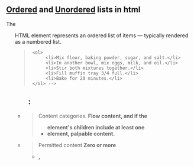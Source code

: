 ## [Ordered](https://developer.mozilla.org/en-US/docs/Web/HTML/Element/ol) and [Unordered](https://developer.mozilla.org/en-US/docs/Web/HTML/Element/ul) lists in html
  The <ol> HTML element represents an ordered list of items — typically rendered as a numbered list.
>      <ol>
>           <li>Mix flour, baking powder, sugar, and salt.</li>
>           <li>In another bowl, mix eggs, milk, and oil.</li>
>           <li>Stir both mixtures together.</li>
>           <li>Fill muffin tray 3/4 full.</li>
>           <li>Bake for 20 minutes.</li>
>      </ol> -->
    
 ## <ol>: 
  
 * >Content categories. 	**Flow content, and if the <ul> element's children include at 
                        least one <li> element, palpable content.**
 * >Permitted content	  **Zero or more <li>, <script> and <template> elements.**
 * >Tag omission	        **None, both the starting and ending tag are mandatory.**
 * >Permitted parents	  **Any element that accepts flow content.**
 * >Implicit ARIA role	  **list**
 * >Permitted ARIA roles	**directory, group, listbox, menu, menubar, none, presentation, 
                        radiogroup, tablist, toolbar, tree**
 * >DOM Interface	      **HTMLUListElement**
  
##  Attributes
  
    This element also accepts the global attributes.

> reversed
This Boolean attribute specifies that the list's items are in reverse order. Items will be numbered from high to low.

> start
An integer to start counting from for the list items. Always an Arabic numeral (1, 2, 3, etc.), even when the numbering type is letters or Roman numerals. For example, to start numbering elements from the letter "d" or the Roman numeral "iv," use start="4".

> type
Sets the numbering type:

- a for lowercase letters
- A for uppercase letters
- i for lowercase Roman numerals
- I for uppercase Roman numerals
- 1 for numbers (default)
- The specified type is used for the entire list unless a different type attribute is used on an enclosed <li> element.
